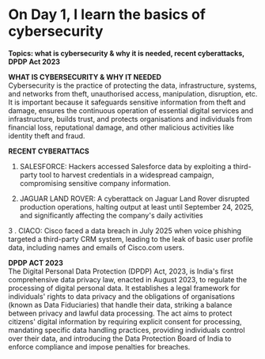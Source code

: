# On Day 1, I learn the basics of cybersecurity
<b>Topics: what is cybersecurity & why it is needed, recent cyberattacks, DPDP Act 2023 </b>

<b>WHAT IS CYBERSECURITY & WHY IT NEEDED</b></br>
Cybersecurity is the practice of protecting the data, infrastructure, systems, and networks from theft, unauthorised access, manipulation, disruption, etc.</br>
It is important because it safeguards sensitive information from theft and damage, ensures the continuous operation of essential digital services and infrastructure, builds trust, and protects organisations and individuals from financial loss, reputational damage, and other malicious activities like identity theft and fraud.

<b>RECENT CYBERATTACS</b></br>
1. SALESFORCE: Hackers accessed Salesforce data by exploiting a third-party tool to harvest credentials in a widespread campaign, compromising sensitive company information.</br>

2. JAGUAR LAND ROVER: A cyberattack on Jaguar Land Rover disrupted production operations, halting output at least until September 24, 2025, and significantly affecting the company's daily activities </br>

3 . CIACO: Cisco faced a data breach in July 2025 when voice phishing targeted a third-party CRM system, leading to the leak of basic user profile data, including names and emails of Cisco.com users. </br>

<b>DPDP ACT 2023</b></br>
The Digital Personal Data Protection (DPDP) Act, 2023, is India's first comprehensive data privacy law, enacted in August 2023, to regulate the processing of digital personal data. It establishes a legal framework for individuals' rights to data privacy and the obligations of organisations (known as Data Fiduciaries) that handle their data, striking a balance between privacy and lawful data processing. The act aims to protect citizens' digital information by requiring explicit consent for processing, mandating specific data handling practices, providing individuals control over their data, and introducing the Data Protection Board of India to enforce compliance and impose penalties for breaches.
